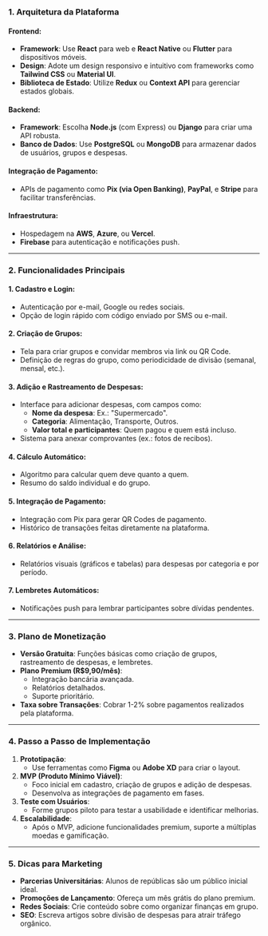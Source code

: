 ### 1. **Arquitetura da Plataforma**
#### **Frontend**:
- **Framework**: Use **React** para web e **React Native** ou **Flutter** para dispositivos móveis.
- **Design**: Adote um design responsivo e intuitivo com frameworks como **Tailwind CSS** ou **Material UI**.
- **Biblioteca de Estado**: Utilize **Redux** ou **Context API** para gerenciar estados globais.

#### **Backend**:
- **Framework**: Escolha **Node.js** (com Express) ou **Django** para criar uma API robusta.
- **Banco de Dados**: Use **PostgreSQL** ou **MongoDB** para armazenar dados de usuários, grupos e despesas.

#### **Integração de Pagamento**:
- APIs de pagamento como **Pix (via Open Banking)**, **PayPal**, e **Stripe** para facilitar transferências.

#### **Infraestrutura**:
- Hospedagem na **AWS**, **Azure**, ou **Vercel**.
- **Firebase** para autenticação e notificações push.

---

### 2. **Funcionalidades Principais**
#### **1. Cadastro e Login**:
- Autenticação por e-mail, Google ou redes sociais.
- Opção de login rápido com código enviado por SMS ou e-mail.

#### **2. Criação de Grupos**:
- Tela para criar grupos e convidar membros via link ou QR Code.
- Definição de regras do grupo, como periodicidade de divisão (semanal, mensal, etc.).

#### **3. Adição e Rastreamento de Despesas**:
- Interface para adicionar despesas, com campos como:
  - **Nome da despesa**: Ex.: "Supermercado".
  - **Categoria**: Alimentação, Transporte, Outros.
  - **Valor total e participantes**: Quem pagou e quem está incluso.
- Sistema para anexar comprovantes (ex.: fotos de recibos).

#### **4. Cálculo Automático**:
- Algoritmo para calcular quem deve quanto a quem.
- Resumo do saldo individual e do grupo.

#### **5. Integração de Pagamento**:
- Integração com Pix para gerar QR Codes de pagamento.
- Histórico de transações feitas diretamente na plataforma.

#### **6. Relatórios e Análise**:
- Relatórios visuais (gráficos e tabelas) para despesas por categoria e por período.

#### **7. Lembretes Automáticos**:
- Notificações push para lembrar participantes sobre dívidas pendentes.

---

### 3. **Plano de Monetização**
- **Versão Gratuita**: Funções básicas como criação de grupos, rastreamento de despesas, e lembretes.
- **Plano Premium (R$9,90/mês)**:
  - Integração bancária avançada.
  - Relatórios detalhados.
  - Suporte prioritário.
- **Taxa sobre Transações**: Cobrar 1-2% sobre pagamentos realizados pela plataforma.

---

### 4. **Passo a Passo de Implementação**
1. **Prototipação**:
   - Use ferramentas como **Figma** ou **Adobe XD** para criar o layout.
2. **MVP (Produto Mínimo Viável)**:
   - Foco inicial em cadastro, criação de grupos e adição de despesas.
   - Desenvolva as integrações de pagamento em fases.
3. **Teste com Usuários**:
   - Forme grupos piloto para testar a usabilidade e identificar melhorias.
4. **Escalabilidade**:
   - Após o MVP, adicione funcionalidades premium, suporte a múltiplas moedas e gamificação.

---

### 5. **Dicas para Marketing**
- **Parcerias Universitárias**: Alunos de repúblicas são um público inicial ideal.
- **Promoções de Lançamento**: Ofereça um mês grátis do plano premium.
- **Redes Sociais**: Crie conteúdo sobre como organizar finanças em grupo.
- **SEO**: Escreva artigos sobre divisão de despesas para atrair tráfego orgânico.
